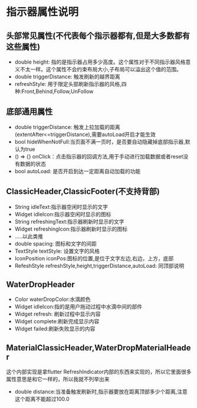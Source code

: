 # 指示器属性说明

## 头部常见属性(不代表每个指示器都有,但是大多数都有这些属性)
* double  height: 指的是指示器占用多少高度。这个属性对于不同指示器风格意义不太一样。这个属性不会约束布局大小,子布局可以溢出这个值的范围。
* double triggerDistance: 触发刷新的越界距离
* refreshStyle: 用于限定头部刷新指示器的风格,四种:Front,Behind,Follow,UnFollow


## 底部通用属性
* double triggerDistance: 触发上拉加载的距离(extentAfter<=triggerDistance),需要autoLoad开启才能生效
* bool hideWhenNotFull:当页面不满一页时，是否要自动隐藏掉底部指示器,默认为true
* () => {} onClick：点击指示器的回调方法,用于手动进行加载数据或者reset没有数据的状态
* bool autoLoad: 是否开启到达一定距离自动加载的功能


## ClassicHeader,ClassicFooter(不支持背部)
* String idleText:指示器空闲时显示的文字
* Widget idleIcon:指示器空闲时显示的图标
* String  refreshingText:指示器刷新时显示的文字
* Widget  refreshingIcon:指示器刷新时显示的图标
* .....以此类推
* double spacing: 图标和文字的间距
* TextStyle textStyle: 设置文字的风格
* IconPosition iconPos:图标的位置,是位于文字左边,右边，上方，底部
* RefeshStyle refreshStyle,height,triggerDistance,autoLoad: 同顶部说明



## WaterDropHeader
* Color waterDropColor:水滴颜色
* Widget idleIcon:指的是用户拖动过程中水滴中间的部件
* Widget refresh: 刷新过程中显示内容
* Widget complete:刷新完成显示内容
* Widget failed:刷新失败显示的内容

## MaterialClassicHeader,WaterDropMaterialHeader
这个内部实现是拿flutter RefreshIndicator内部的东西来实现的，所以它里面很多属性意思是和它一样的，所以我就不列举出来
* double distance:当准备触发刷新时,指示器要放在距离顶部多少个距离,注意这个距离不能超过100.0

